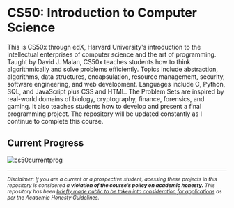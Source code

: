 # CS50: Introduction to Computer Science
This is CS50x through edX, Harvard University's introduction to the intellectual enterprises of computer science and the art of programming. Taught by David J. Malan, CS50x teaches students how to think algorithmically and solve problems efficiently. Topics include abstraction, algorithms, data structures, encapsulation, resource management, security, software engineering, and web development. Languages include C, Python, SQL, and JavaScript plus CSS and HTML. The Problem Sets are inspired by real-world domains of biology, cryptography, finance, forensics, and gaming. It also teaches students how to develop and present a final programming project. The repository will be updated constantly as I continue to complete this course.

## Current Progress

![cs50currentprog](https://user-images.githubusercontent.com/119602009/220915280-7f9f22df-b56a-4a83-a4c4-553c3d2a080c.png)

------------------------------------------------------------------------------------------------------------------------------------------------------------------
<sub>*Disclaimer: If you are a current or a prospective student, acessing these projects in this repository is considered a ***violation of the course’s policy on academic honesty.*** This repository has been [briefly made public to be taken into consideration for applications](https://www.reddit.com/r/cs50/comments/agjdcv/adding_cs50_projects_to_personal_portfolio/) as per the Academic Honesty Guidelines.*<sub/>


